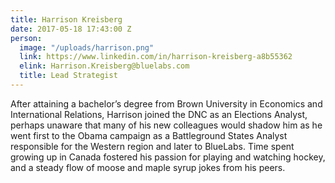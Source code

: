 ```yaml
---
title: Harrison Kreisberg
date: 2017-05-18 17:43:00 Z
person:
  image: "/uploads/harrison.png"
  link: https://www.linkedin.com/in/harrison-kreisberg-a8b55362
  elink: Harrison.Kreisberg@bluelabs.com
  title: Lead Strategist
---
```


After attaining a bachelor’s degree from Brown University in Economics and International Relations, Harrison joined the DNC as an Elections Analyst, perhaps unaware that many of his new colleagues would shadow him as he went first to the Obama campaign as a Battleground States Analyst responsible for the Western region and later to BlueLabs. Time spent growing up in Canada fostered his passion for playing and watching hockey, and a steady flow of moose and maple syrup jokes from his peers.